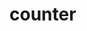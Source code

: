 # counter

<!DOCTYPE HTML>
<html>
<head>
<meta name="viewport" content="width=device-width, initial-scale=1">
<style>
p {
  text-align: center;
  font-size: 60px;
  margin-top:0px;
  font-family:"Lato";
}
</style>
</head>
<body>

<p id="demo"></p>

<script>
// Set the date we're counting down to
var countDownDate = new Date("Sep 24 2018 15:37:00").getTime();

// Update the count down every 1 second
var x = setInterval(function() {

    // Get todays date and time
    var now = new Date().getTime();
    
    // Find the distance between now and the count down date
    var distance = countDownDate - now;
    
    // Time calculations for days, hours, minutes and seconds
    var days = Math.floor(distance / (1000 * 60 * 60 * 24));
    var hours = Math.floor((distance % (1000 * 60 * 60 * 24)) / (1000 * 60 * 60));
    var minutes = Math.floor((distance % (1000 * 60 * 60)) / (1000 * 60));
    var seconds = Math.floor((distance % (1000 * 60)) / 1000);
    
    // Output the result in an element with id="demo"
    document.getElementById("demo").innerHTML = days + "d " + hours + "h "
    + minutes + "m "/* + seconds + "s "*/;
    
    // If the count down is over, write some text 
    if (distance < 0) {
        clearInterval(x);
        document.getElementById("demo").innerHTML = "EXPIRED";
    }
}, 1000);
</script>

</body>
</html>
